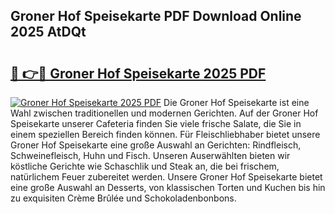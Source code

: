 ## Groner Hof Speisekarte PDF Download Online 2025 AtDQt

# <h2><a href="http://gcc7t67.nevu.top/?p=Groner+Hof+Speisekarte">🔗 👉🔴 Groner Hof Speisekarte 2025 PDF</a></h2>

[![Groner Hof Speisekarte 2025 PDF](https://i.imgur.com/dBaPXMq.png)](http://gcc7t67.nevu.top/?p=Groner+Hof+Speisekarte)
Die Groner Hof Speisekarte ist eine Wahl zwischen traditionellen und modernen Gerichten. Auf der Groner Hof Speisekarte unserer Cafeteria finden Sie viele frische Salate, die Sie in einem speziellen Bereich finden können. Für Fleischliebhaber bietet unsere Groner Hof Speisekarte eine große Auswahl an Gerichten: Rindfleisch, Schweinefleisch, Huhn und Fisch. Unseren Auserwählten bieten wir köstliche Gerichte wie Schaschlik und Steak an, die bei frischem, natürlichem Feuer zubereitet werden. Unsere Groner Hof Speisekarte bietet eine große Auswahl an Desserts, von klassischen Torten und Kuchen bis hin zu exquisiten Crème Brûlée und Schokoladenbonbons.
